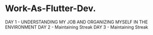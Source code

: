 # Work-As-Flutter-Dev.
DAY 1 - UNDERSTANDING MY JOB AND ORGANIZING MYSELF IN THE ENVIRONMENT 
DAY 2 - Maintaining Streak
DAY 3 - Maintaining Streak
